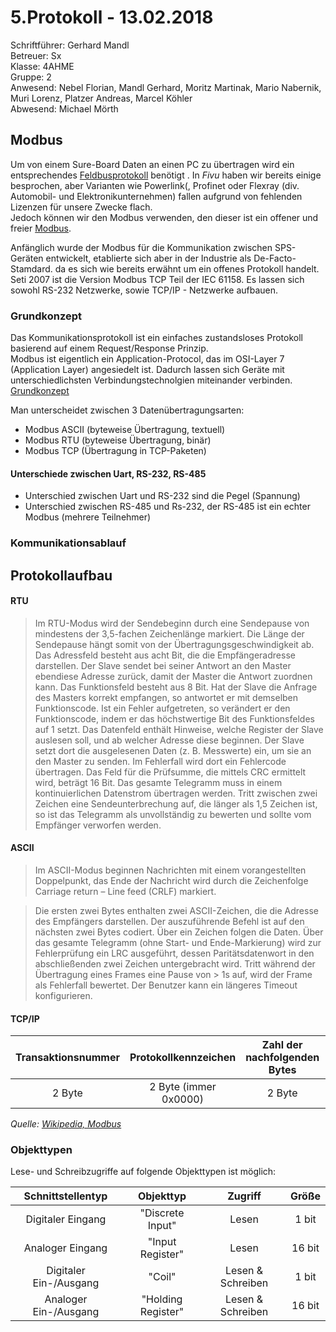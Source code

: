 # 5.Protokoll - 13.02.2018
Schriftführer: Gerhard Mandl  
Betreuer: Sx  
Klasse: 4AHME  
Gruppe: 2  
Anwesend: Nebel Florian, Mandl Gerhard, Moritz Martinak, Mario Nabernik, Muri Lorenz, Platzer Andreas, Marcel Köhler  
Abwesend: Michael Mörth
   
## Modbus
Um von einem Sure-Board Daten an einen PC zu übertragen wird ein entsprechendes [Feldbusprotokoll](https://de.wikipedia.org/wiki/Feldbus) benötigt . In _Fivu_ haben wir bereits einige besprochen, aber Varianten wie Powerlink(, Profinet oder Flexray (div. Automobil- und Elektronikunternehmen) fallen aufgrund von fehlenden Lizenzen für unsere Zwecke flach.  
Jedoch können wir den Modbus verwenden, den dieser ist ein offener und freier [Modbus](https://de.wikipedia.org/wiki/Modbus).  

Anfänglich wurde der Modbus für die Kommunikation zwischen SPS-Geräten entwickelt, etablierte sich aber in der Industrie als De-Facto-Stamdard. da es sich wie bereits erwähnt um ein offenes Protokoll handelt. Seti 2007 ist die Version Modbus TCP Teil der IEC 61158. Es lassen sich sowohl RS-232 Netzwerke, sowie TCP/IP - Netzwerke aufbauen.

### Grundkonzept
Das Kommunikationsprotokoll ist ein einfaches zustandsloses Protokoll basierend auf einem Request/Response Prinzip.  
Modbus ist eigentlich ein Application-Protocol, das im OSI-Layer 7 (Application Layer) angesiedelt ist. Dadurch lassen sich Geräte mit unterschiedlichsten Verbindungstechnolgien miteinander verbinden.  
[Grundkonzept](https://github.com/HTLMechatronics/m14-la1-sx/blob/mangem13/mangem13/Fivu%20-%20Grunkonzept.PNG)



Man unterscheidet zwischen 3 Datenübertragungsarten:
* Modbus ASCII (byteweise Übertragung, textuell)
* Modbus RTU (byteweise Übertragung, binär)
* Modbus TCP (Übertragung in TCP-Paketen)


#### Unterschiede zwischen Uart, RS-232, RS-485
* Unterschied zwischen Uart und RS-232 sind die Pegel (Spannung) 
* Unterschied zwischen RS-485 und Rs-232, der RS-485 ist ein echter Modbus (mehrere Teilnehmer)

### Kommunikationsablauf






## Protokollaufbau
#### RTU
> Im RTU-Modus wird der Sendebeginn durch eine Sendepause von mindestens der 3,5-fachen Zeichenlänge markiert. Die Länge der Sendepause hängt somit von der Übertragungsgeschwindigkeit ab. Das Adressfeld besteht aus acht Bit, die die Empfängeradresse darstellen. Der Slave sendet bei seiner Antwort an den Master ebendiese Adresse zurück, damit der Master die Antwort zuordnen kann. Das Funktionsfeld besteht aus 8 Bit. Hat der Slave die Anfrage des Masters korrekt empfangen, so antwortet er mit demselben Funktionscode. Ist ein Fehler aufgetreten, so verändert er den Funktionscode, indem er das höchstwertige Bit des Funktionsfeldes auf 1 setzt. Das Datenfeld enthält Hinweise, welche Register der Slave auslesen soll, und ab welcher Adresse diese beginnen. Der Slave setzt dort die ausgelesenen Daten (z. B. Messwerte) ein, um sie an den Master zu senden. Im Fehlerfall wird dort ein Fehlercode übertragen. Das Feld für die Prüfsumme, die mittels CRC ermittelt wird, beträgt 16 Bit. Das gesamte Telegramm muss in einem kontinuierlichen Datenstrom übertragen werden. Tritt zwischen zwei Zeichen eine Sendeunterbrechung auf, die länger als 1,5 Zeichen ist, so ist das Telegramm als unvollständig zu bewerten und sollte vom Empfänger verworfen werden.

#### ASCII
> Im ASCII-Modus beginnen Nachrichten mit einem vorangestellten Doppelpunkt, das Ende der Nachricht wird durch die Zeichenfolge Carriage return – Line feed (CRLF) markiert.

> Die ersten zwei Bytes enthalten zwei ASCII-Zeichen, die die Adresse des Empfängers darstellen. Der auszuführende Befehl ist auf den nächsten zwei Bytes codiert. Über ein Zeichen folgen die Daten. Über das gesamte Telegramm (ohne Start- und Ende-Markierung) wird zur Fehlerprüfung ein LRC ausgeführt, dessen Paritätsdatenwort in den abschließenden zwei Zeichen untergebracht wird. Tritt während der Übertragung eines Frames eine Pause von > 1s auf, wird der Frame als Fehlerfall bewertet. Der Benutzer kann ein längeres Timeout konfigurieren.

#### TCP/IP
| Transaktionsnummer | Protokollkennzeichen | Zahl der nachfolgenden Bytes | Adresse | Funktion | Daten |
|:------------------:|:--------------------:|:----------------------------:|:-------:|:--------:|:-----:|
| 2 Byte | 2 Byte (immer 0x0000) | 2 Byte | 1 Byte | 1 Byte | n Byte |

*Quelle: [Wikipedia, Modbus](https://de.wikipedia.org/wiki/Modbus)*  

### Objekttypen
Lese- und Schreibzugriffe auf folgende Objekttypen ist möglich:

| Schnittstellentyp | Objekttyp | Zugriff | Größe |
|:-----------------:|:---------:|:-------:|:-----:|
| Digitaler Eingang | "Discrete Input" | Lesen | 1 bit |
| Analoger Eingang | "Input Register" | Lesen | 16 bit |
| Digitaler Ein-/Ausgang | "Coil" | Lesen & Schreiben | 1 bit |
| Analoger Ein-/Ausgang | "Holding Register" | Lesen & Schreiben | 16 bit |
